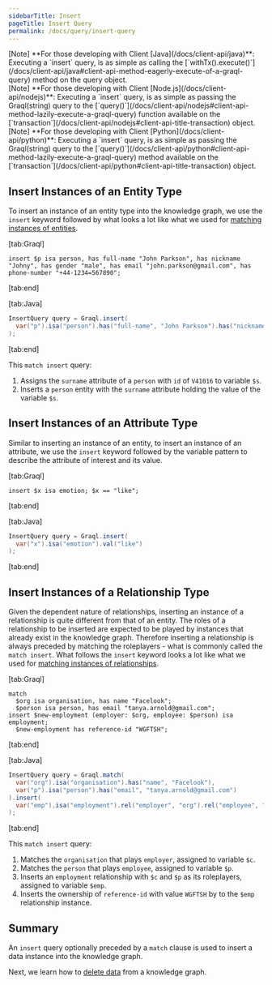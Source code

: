 ```yaml
---
sidebarTitle: Insert
pageTitle: Insert Query
permalink: /docs/query/insert-query
---
```


<div class = "note">
[Note]
**For those developing with Client [Java](/docs/client-api/java)**: Executing a `insert` query, is as simple as calling the [`withTx().execute()`](/docs/client-api/java#client-api-method-eagerly-execute-of-a-graql-query) method on the query object.
</div>

<div class = "note">
[Note]
**For those developing with Client [Node.js](/docs/client-api/nodejs)**: Executing a `insert` query, is as simple as passing the Graql(string) query to the [`query()`](/docs/client-api/nodejs#client-api-method-lazily-execute-a-graql-query) function available on the [`transaction`](/docs/client-api/nodejs#client-api-title-transaction) object.
</div>

<div class = "note">
[Note]
**For those developing with Client [Python](/docs/client-api/python)**: Executing a `insert` query, is as simple as passing the Graql(string) query to the [`query()`](/docs/client-api/python#client-api-method-lazily-execute-a-graql-query) method available on the [`transaction`](/docs/client-api/python#client-api-title-transaction) object.
</div>

## Insert Instances of an Entity Type
To insert an instance of an entity type into the knowledge graph, we use the `insert` keyword followed by what looks a lot like what we used for [matching instances of entities](/docs/query/match-clause#match-instances-of-an-entity).

<div class="tabs dark">

[tab:Graql]
```graql
insert $p isa person, has full-name "John Parkson", has nickname "Johny", has gender "male", has email "john.parkson@gmail.com", has phone-number "+44-1234=567890";
```
[tab:end]

[tab:Java]
```java
InsertQuery query = Graql.insert(
  var("p").isa("person").has("full-name", "John Parkson").has("nickname", "Johny").has("email", "john.parkson@gmail.com").has("phone-number", "+44-1234-567890")
);
```
[tab:end]
</div>

This `match insert` query:
1. Assigns the `surname` attribute of a `person` with `id` of `V41016` to variable `$s`.
2. Inserts a `person` entity with the `surname` attribute holding the value of the variable `$s`.

## Insert Instances of an Attribute Type
Similar to inserting an instance of an entity, to insert an instance of an attribute, we use the `insert` keyword followed by the variable pattern to describe the attribute of interest and its value.

<div class="tabs dark">

[tab:Graql]
```graql
insert $x isa emotion; $x == "like";
```
[tab:end]

[tab:Java]
```java
InsertQuery query = Graql.insert(
  var("x").isa("emotion").val("like")
);
```
[tab:end]
</div>

## Insert Instances of a Relationship Type
Given the dependent nature of relationships, inserting an instance of a relationship is quite different from that of an entity. The roles of a relationship to be inserted are expected to be played by instances that already exist in the knowledge graph. Therefore inserting a relationship is always preceded by matching the roleplayers - what is commonly called the `match insert`. What follows the `insert` keyword looks a lot like what we used for [matching instances of relationships](/docs/query/match-clause#match-instances-of-a-relationship).

<div class="tabs dark">

[tab:Graql]
```graql
match
  $org isa organisation, has name "Facelook";
  $person isa person, has email "tanya.arnold@gmail.com";
insert $new-employment (employer: $org, employee: $person) isa employment;
  $new-employment has reference-id "WGFTSH";
```
[tab:end]

[tab:Java]
```java
InsertQuery query = Graql.match(
  var("org").isa("organisation").has("name", "Facelook"),
  var("p").isa("person").has("email", "tanya.arnold@gmail.com")
).insert(
  var("emp").isa("employment").rel("employer", "org").rel("employee", "p").has("reference-id", "WGFTSH")
);
```
[tab:end]
</div>

This `match insert` query:
1. Matches the `organisation` that plays `employer`, assigned to variable `$c`.
2. Matches the `person` that plays `employee`, assigned to variable `$p`.
3. Inserts an `employment` relationship with `$c` and `$p` as its roleplayers, assigned to variable `$emp`.
4. Inserts the ownership of `reference-id` with value `WGFTSH` by to the `$emp` relationship instance.

## Summary
An `insert` query optionally preceded by a `match` clause is used to insert a data instance into the knowledge graph.

Next, we learn how to [delete data](/docs/query/delete-query) from a knowledge graph.